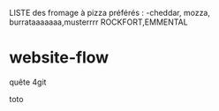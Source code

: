 LISTE des fromage à pizza préférés : -cheddar, mozza, burrataaaaaaa,musterrrr
ROCKFORT,EMMENTAL

# website-flow
quête 4git

toto
